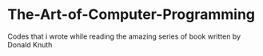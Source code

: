 # The-Art-of-Computer-Programming
Codes that i wrote while reading the amazing series of book written by Donald Knuth
